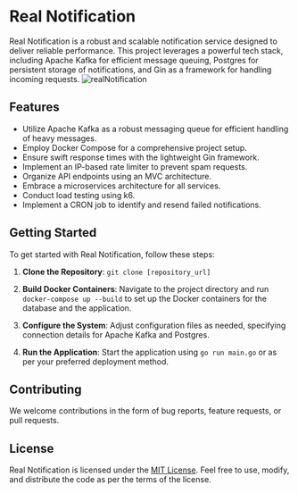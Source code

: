 # Real Notification

Real Notification is a robust and scalable notification service designed to deliver reliable performance. This project leverages a powerful tech stack, including Apache Kafka for efficient message queuing, Postgres for persistent storage of notifications, and Gin as a framework for handling incoming requests.
![realNotification](https://github.com/SanjaySinghRajpoot/realNotification/assets/67458417/ae540187-db45-4a6a-ab44-2b7f7f769327)

## Features

- Utilize Apache Kafka as a robust messaging queue for efficient handling of heavy messages.
- Employ Docker Compose for a comprehensive project setup.
- Ensure swift response times with the lightweight Gin framework.
- Implement an IP-based rate limiter to prevent spam requests.
- Organize API endpoints using an MVC architecture.
- Embrace a microservices architecture for all services.
- Conduct load testing using k6.
- Implement a CRON job to identify and resend failed notifications.

## Getting Started

To get started with Real Notification, follow these steps:

1. **Clone the Repository**: `git clone [repository_url]`

2. **Build Docker Containers**: Navigate to the project directory and run `docker-compose up --build` to set up the Docker containers for the database and the application.

3. **Configure the System**: Adjust configuration files as needed, specifying connection details for Apache Kafka and Postgres.

4. **Run the Application**: Start the application using `go run main.go` or as per your preferred deployment method.


## Contributing

We welcome contributions in the form of bug reports, feature requests, or pull requests.

## License

Real Notification is licensed under the [MIT License](LICENSE). Feel free to use, modify, and distribute the code as per the terms of the license.

